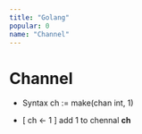 ```yaml
---
title: "Golang"
popular: 0
name: "Channel"
---
```


# Channel

- Syntax ch := make(chan int, 1)

- [ ch <- 1 ] add 1 to chennal **ch**
